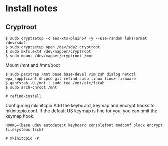 Install notes
=============


## Cryptroot


```
$ sudo cryptsetup -c aes-xts-plain64 -y --use-random luksFormat /dev/sda2
$ sudo cryptsetup open /dev/sda2 cryptroot
$ sudo mkfs.ext4 /dev/mapper/cryptroot
$ sudo mount /dev/mapper/cryptroot /mnt
```

Mount /mnt and /mnt/boot

```
$ sudo pacstrap /mnt base base-devel vim zsh dialog netctl wpa_supplicant dhcpcd git refind sudo linux linux-firmware
$ genfstab -U /mnt | sudo tee /mnt/etc/fstab
$ sudo arch-chroot /mnt
```

```
# refind-install
```

Configuring mkinitcpio
Add the keyboard, keymap and encrypt hooks to mkinitcpio.conf. If the default US keymap is fine for you, you can omit the keymap hook.

```
HOOKS=(base udev autodetect keyboard consolefont modconf block encrypt filesystems fsck)
```

```
# mkinitcpio -P
```